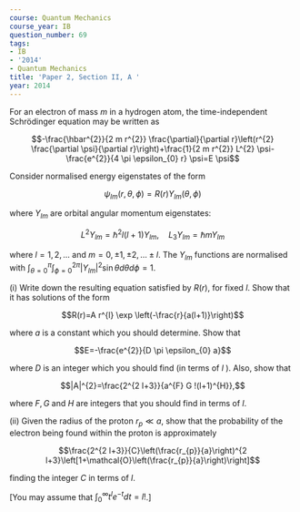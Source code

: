 ```yaml
---
course: Quantum Mechanics
course_year: IB
question_number: 69
tags:
- IB
- '2014'
- Quantum Mechanics
title: 'Paper 2, Section II, A '
year: 2014
---
```




For an electron of mass $m$ in a hydrogen atom, the time-independent Schrödinger equation may be written as

$$-\frac{\hbar^{2}}{2 m r^{2}} \frac{\partial}{\partial r}\left(r^{2} \frac{\partial \psi}{\partial r}\right)+\frac{1}{2 m r^{2}} L^{2} \psi-\frac{e^{2}}{4 \pi \epsilon_{0} r} \psi=E \psi$$

Consider normalised energy eigenstates of the form

$$\psi_{l m}(r, \theta, \phi)=R(r) Y_{l m}(\theta, \phi)$$

where $Y_{l m}$ are orbital angular momentum eigenstates:

$$L^{2} Y_{l m}=\hbar^{2} l(l+1) Y_{l m}, \quad L_{3} Y_{l m}=\hbar m Y_{l m}$$

where $l=1,2, \ldots$ and $m=0, \pm 1, \pm 2, \ldots \pm l$. The $Y_{l m}$ functions are normalised with $\int_{\theta=0}^{\pi} \int_{\phi=0}^{2 \pi}\left|Y_{l m}\right|^{2} \sin \theta d \theta d \phi=1 .$

(i) Write down the resulting equation satisfied by $R(r)$, for fixed $l$. Show that it has solutions of the form

$$R(r)=A r^{l} \exp \left(-\frac{r}{a(l+1)}\right)$$

where $a$ is a constant which you should determine. Show that

$$E=-\frac{e^{2}}{D \pi \epsilon_{0} a}$$

where $D$ is an integer which you should find (in terms of $l$ ). Also, show that

$$|A|^{2}=\frac{2^{2 l+3}}{a^{F} G !(l+1)^{H}},$$

where $F, G$ and $H$ are integers that you should find in terms of $l$.

(ii) Given the radius of the proton $r_{p} \ll a$, show that the probability of the electron being found within the proton is approximately

$$\frac{2^{2 l+3}}{C}\left(\frac{r_{p}}{a}\right)^{2 l+3}\left[1+\mathcal{O}\left(\frac{r_{p}}{a}\right)\right]$$

finding the integer $C$ in terms of $l$.

[You may assume that $\int_{0}^{\infty} t^{l} e^{-t} d t=l !$.]